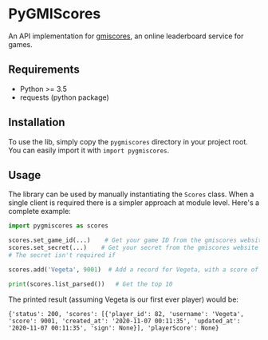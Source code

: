 # PyGMIScores
An API implementation for [gmiscores](https://gmiscores.altervista.org/), an online leaderboard service for games.

## Requirements
- Python >= 3.5
- requests (python package)

## Installation
To use the lib, simply copy the `pygmiscores` directory in your project root. You can easily import it with `import pygmiscores`.

## Usage
The library can be used by manually instantiating the `Scores` class. When a single client is required there is a simpler approach at module level. Here's a complete example:

```py
import pygmiscores as scores

scores.set_game_id(...)    # Get your game ID from the gmiscores website(e.g. 16)
scores.set_secret(...)    # Get your secret from the gmiscores website
# The secret isn't required if

scores.add('Vegeta', 9001)  # Add a record for Vegeta, with a score of 9001

print(scores.list_parsed())   # Get the top 10
```

The printed result (assuming Vegeta is our first ever player) would be:
```
{'status': 200, 'scores': [{'player_id': 82, 'username': 'Vegeta', 'score': 9001, 'created_at': '2020-11-07 00:11:35', 'updated_at': '2020-11-07 00:11:35', 'sign': None}], 'playerScore': None}
```
